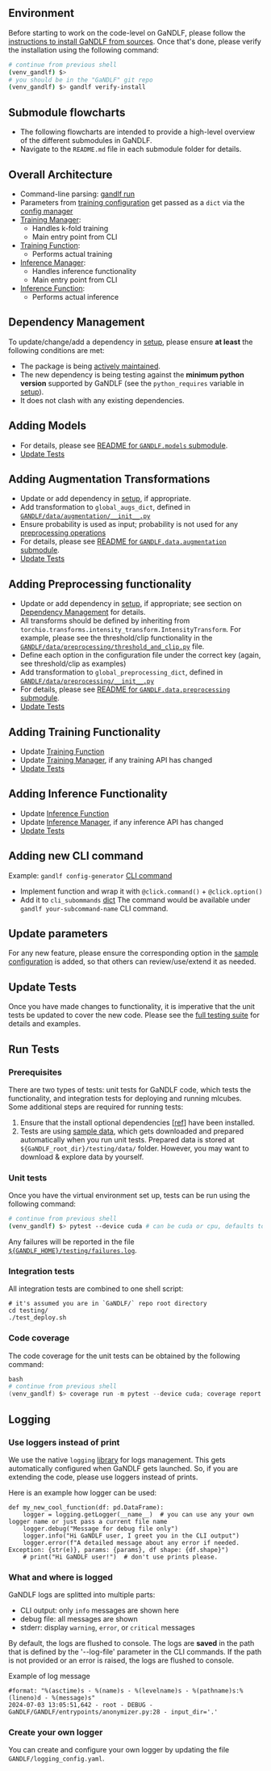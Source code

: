 ## Environment

Before starting to work on the code-level on GaNDLF, please follow the [instructions to install GaNDLF from sources](./setup.md#install-from-sources). Once that's done, please verify the installation using the following command:

```bash
# continue from previous shell
(venv_gandlf) $> 
# you should be in the "GaNDLF" git repo
(venv_gandlf) $> gandlf verify-install
```


## Submodule flowcharts

- The following flowcharts are intended to provide a high-level overview of the different submodules in GaNDLF. 
- Navigate to the `README.md` file in each submodule folder for details.

## Overall Architecture

- Command-line parsing: [gandlf run](https://github.com/mlcommons/GaNDLF/blob/master/GANDLF/entrypoints/run.py)
- Parameters from [training configuration](https://github.com/mlcommons/GaNDLF/blob/master/samples/config_all_options.yaml) get passed as a `dict` via the [config manager](https://github.com/mlcommons/GaNDLF/blob/master/GANDLF/config_manager.py)
- [Training Manager](https://github.com/mlcommons/GaNDLF/blob/master/GANDLF/training_manager.py): 
    - Handles k-fold training 
    - Main entry point from CLI
- [Training Function](https://github.com/mlcommons/GaNDLF/blob/master/GANDLF/compute/training_loop.py): 
    - Performs actual training
- [Inference Manager](https://github.com/mlcommons/GaNDLF/blob/master/GANDLF/inference_manager.py): 
    - Handles inference functionality 
    - Main entry point from CLI
- [Inference Function](https://github.com/mlcommons/GaNDLF/blob/master/GANDLF/compute/inference_loop.py): 
    - Performs actual inference


## Dependency Management

To update/change/add a dependency in [setup](https://github.com/mlcommons/GaNDLF/blob/master/setup.py), please ensure **at least** the following conditions are met:

- The package is being [actively maintained](https://opensource.com/life/14/1/evaluate-sustainability-open-source-project).
- The new dependency is being testing against the **minimum python version** supported by GaNDLF (see the `python_requires` variable in [setup](https://github.com/mlcommons/GaNDLF/blob/master/setup.py)).
- It does not clash with any existing dependencies.

## Adding Models

- For details, please see [README for `GANDLF.models` submodule](https://github.com/mlcommons/GaNDLF/blob/master/GANDLF/models/Readme.md).
- [Update Tests](#update-tests)


## Adding Augmentation Transformations

- Update or add dependency in [setup](https://github.com/mlcommons/GaNDLF/blob/master/setup.py), if appropriate.
- Add transformation to `global_augs_dict`, defined in [`GANDLF/data/augmentation/__init__.py`](https://github.com/mlcommons/GaNDLF/blob/master/GANDLF/data/augmentation/__init__.py)
- Ensure probability is used as input; probability is not used for any [preprocessing operations](https://github.com/mlcommons/GaNDLF/tree/master/GANDLF/data/preprocessing)
- For details, please see [README for `GANDLF.data.augmentation` submodule](https://github.com/mlcommons/GaNDLF/blob/master/GANDLF/data/augmentation/README.md).
- [Update Tests](#update-tests)


## Adding Preprocessing functionality

- Update or add dependency in [setup](https://github.com/mlcommons/GaNDLF/blob/master/setup.py), if appropriate; see section on [Dependency Management](#dependency-management) for details.
- All transforms should be defined by inheriting from `torchio.transforms.intensity_transform.IntensityTransform`. For example, please see the threshold/clip functionality in the [`GANDLF/data/preprocessing/threshold_and_clip.py`](https://github.com/mlcommons/GaNDLF/blob/master/GANDLF/data/preprocessing/threshold_and_clip.py) file.
- Define each option in the configuration file under the correct key (again, see threshold/clip as examples)
- Add transformation to `global_preprocessing_dict`, defined in [`GANDLF/data/preprocessing/__init__.py`](https://github.com/mlcommons/GaNDLF/blob/master/GANDLF/data/preprocessing/__init__.py)
- For details, please see [README for `GANDLF.data.preprocessing` submodule](https://github.com/mlcommons/GaNDLF/blob/master/GANDLF/data/preprocessing/README.md).
- [Update Tests](#update-tests)


## Adding Training Functionality

- Update [Training Function](https://github.com/mlcommons/GaNDLF/blob/master/GANDLF/compute/training_loop.py)
- Update [Training Manager](https://github.com/mlcommons/GaNDLF/blob/master/GANDLF/training_manager.py), if any training API has changed
- [Update Tests](#update-tests)


## Adding Inference Functionality

- Update [Inference Function](https://github.com/mlcommons/GaNDLF/blob/master/GANDLF/compute/inference_loop.py)
- Update [Inference Manager](https://github.com/mlcommons/GaNDLF/blob/master/GANDLF/inference_manager.py), if any inference API has changed
- [Update Tests](#update-tests)

## Adding new CLI command
Example: `gandlf config-generator` [CLI command](https://github.com/mlcommons/GaNDLF/blob/master/GANDLF/entrypoints/config_generator.py)
- Implement function and wrap it with `@click.command()` + `@click.option()`
- Add it to `cli_subommands` [dict](https://github.com/mlcommons/GaNDLF/blob/master/GANDLF/entrypoints/subcommands.py)
The command would be available under `gandlf your-subcommand-name` CLI command.

## Update parameters

For any new feature, please ensure the corresponding option in the [sample configuration](https://github.com/mlcommons/GaNDLF/blob/master/samples/sample_training.yaml) is added, so that others can review/use/extend it as needed.


## Update Tests

Once you have made changes to functionality, it is imperative that the unit tests be updated to cover the new code. Please see the [full testing suite](https://github.com/mlcommons/GaNDLF/blob/master/testing/test_full.py) for details and examples.


## Run Tests

### Prerequisites

There are two types of tests: unit tests for GaNDLF code, which tests the functionality, and integration tests for deploying and running mlcubes. Some additional steps are required for running tests:

1. Ensure that the install optional dependencies [[ref](https://mlcommons.github.io/GaNDLF/setup/#optional-dependencies)] have been installed.
2. Tests are using [sample data](https://drive.google.com/uc?id=1c4Yrv-jnK6Tk7Ne1HmMTChv-4nYk43NT), which gets downloaded and prepared automatically when you run unit tests. Prepared data is stored at `${GaNDLF_root_dir}/testing/data/` folder. However, you may want to download & explore data by yourself.

### Unit tests

Once you have the virtual environment set up, tests can be run using the following command:

```bash
# continue from previous shell
(venv_gandlf) $> pytest --device cuda # can be cuda or cpu, defaults to cpu
```

Any failures will be reported in the file [`${GANDLF_HOME}/testing/failures.log`](https://github.com/mlcommons/GaNDLF/blob/5030ff83a38947c1583b58a08598308886ee9a0a/testing/conftest.py#L25).

### Integration tests

All integration tests are combined to one shell script:

```shell
# it's assumed you are in `GaNDLF/` repo root directory
cd testing/
./test_deploy.sh
```

### Code coverage

The code coverage for the unit tests can be obtained by the following command:

```powershell
bash
# continue from previous shell
(venv_gandlf) $> coverage run -m pytest --device cuda; coverage report -m
```
## Logging

### Use loggers instead of print
We use the native `logging` [library](https://docs.python.org/3/library/logging.html) for logs management. This gets automatically configured when GaNDLF gets launched. So, if you are extending the code, please use loggers instead of prints.

Here is an example how logger can be used:

```
def my_new_cool_function(df: pd.DataFrame):
    logger = logging.getLogger(__name__)  # you can use any your own logger name or just pass a current file name
    logger.debug("Message for debug file only")
    logger.info("Hi GaNDLF user, I greet you in the CLI output")
    logger.error(f"A detailed message about any error if needed. Exception: {str(e)}, params: {params}, df shape: {df.shape}")
    # print("Hi GaNDLF user!")  # don't use prints please.
```

### What and where is logged

GaNDLF logs are splitted into multiple parts:
- CLI output: only `info` messages are shown here
- debug file: all messages are shown 
- stderr: display `warning`, `error`, or `critical` messages

By default, the logs are flushed to console.
The logs are **saved** in the path that is defined by the '--log-file' parameter in the CLI commands.
If the path is not provided or an error is raised, the logs are flushed to console.



Example of log message
```
#format: "%(asctime)s - %(name)s - %(levelname)s - %(pathname)s:%(lineno)d - %(message)s"
2024-07-03 13:05:51,642 - root - DEBUG - GaNDLF/GANDLF/entrypoints/anonymizer.py:28 - input_dir='.'
```

### Create your own logger
You can create and configure your own logger by updating the file `GANDLF/logging_config.yaml`.



